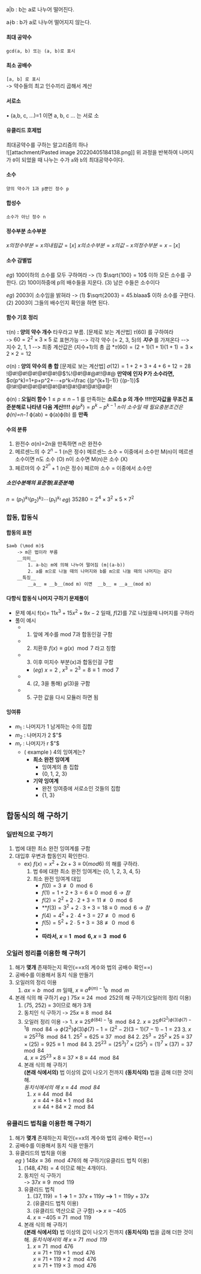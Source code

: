    a|b :    b는 a로 나누어 떨어진다.
      
   a∤b : b가 a로 나누어 떨어지지 않는다.


#### 최대 공약수
`gcd⁡(a, b) 또는 (a, b)로 표시`  

#### 최소 공배수
`[a, b] 로 표시`  
	-> 약수들의 최고 인수끼리 곱해서 계산  

#### 서로소
• (a,b, c, ...)=1 이면 a, b, c ... 는 서로 소  



#### 유클리드 호제법
최대공약수를 구하는 알고리즘의 하나  
![[attachment/Pasted image 20220405184138.png]]
위 과정을 반복하여 나머지가 `0`이 되었을 때 나누는 수가 `a`와 `b`의 최대공약수이다.  


#### 소수
`양의 약수가 1과 p뿐인 정수 p`

#### 합성수
`소수가 아닌 정수 n`


#### 정수부분 소수부분 
$x의  정수부분 = x의 내림값 = [x]$
$x의 소수부분 = x의 값 - x의 정수부분 = x - [x]$


#### 소수 감별법
$eg)$ 100이하의 소수를 모두 구하여라
		-> $(1)$ $\sqrt{100} = 10$ 이하 모든 소수를 구한다.
			$(2)$ 100이하중에 p의 배수들을 지운다.
			$(3)$ 남은 수들은 소수이다
			
$eg)$ 2003이 소수임을 밝혀라 
		-> $(1)$  $\sqrt{2003} = 45.blaaa$ 이하 소수를 구한다.
			$(2)$ 2003이 그들의 배수인지 확인을 하면 된다.


#### 함수 기호 정리
   τ(n) __: 양의 약수 개수__
   타우라고 부름.
		[문제로 보는 계산법] $τ(60)$ 를 구하여라  
		-> $60 = 2^2 \times 3 \times 5$ 로 표현가능
		--> 각각 약수 (= 2, 3, 5)의 __*지수*__ 를 가져온다
		--> 지수 2, 1, 1
		--> 최종 계산값은 (지수+1)의 총 곱
		*$τ(60) = (2+1)(1+1)(1+1)  = 3 \times 2 \times 2 = 12$ 
		
   σ(n) __: 양의 약수의 총 합__
	   [문제로 보는 계산법] 
	      $σ(12)=1+2+3+4+6+12=28$
	      !@#!@#!@#!@#!@#!@$%!@#!@#@#!!@#@
	      __만약에 인자 P가 소수라면,__
	      $σ(p^k)=1+p+p^2+⋯+p^k=\frac {(p^{k+1}-1)} {(p-1)}$
	      @!#!@#!@#!@#!@#!@#!@#!@#!@#!@#@!
	      
   ϕ(n) **: 오일러 함수**
	    $1\leq p \leq n-1$ 를 만족하는 **소로소 p 의 개수**
		**!!!!인자값을 무조건 표준분해로 나타낸 다음 계산!!!!**
      $ϕ(p^k)=p^k-p^{k-1}$ 
	_n이 소수일 때 필요충분조건은 ϕ(n)=n-1_
	   ϕ(ab) = ϕ(a)ϕ(b) 를 __만족__


#### 수의 분류
1. 완전수
	σ(n)=2n을 만족하면 n은 완전수
2. 메르센느의 수
	$2^n-1$ (n은 정수)
	메르센느 소수 = 이중에서 소수만
	M(n)이 메르센 소수이면 n도 소수 (O)
	n이 소수면 M(n)은 소수 (X)
3. 페르마의 수
	$2^{2{^n}}+1$ (n은 정수)
	페르마 소수 = 이중에서 소수만

##### 소인수분해의 표준형(표준분해)
   $n=(p_1)^{k_1}(p_2)^{k_2}⋯ (p_t)^{k_t}$
	$eg)$  $35280=2^4 \times 3^2 \times 5 \times 7^2$



### 합동, 합동식
#### 합동의 표현
	$a≡b (\mod m)$
		-> m은 법이라 부름
		__의미__
			1. a-b는 m에 의해 나누어 떨어짐 (m|(a-b))
			2. a를 m으로 나눌 때의 나머지와 b를 m으로 나눌 때의 나머지는 같다
		__특징__
			__a__ ≡ __b__(mod m) 이면  __b__ ≡ __a__(mod m)

#### 다항식 합동식 나머지 구하기 문제풀이
- 문제 예시
	f(x)= $11x^3+15x^2+9x-2$ 일때, 
	$f(2)$를 7로 나눴을때 나머지를 구하라
- 풀이 예시
	- 1. 앞에 계수를 mod 7과 합동인걸 구함
	- 2. 치환후 $f(x) \equiv g(x) \mod 7$ 라고 칭함
	- 3. 이후 미지수 부분(x)과 합동인걸 구함
		- $(eg)$ $x=2$ , $x^3=2^3=8\equiv1\mod7$
	- 4. (2, 3을 통해) $g(3)$을 구함 
	- 5. 구한 값을 다시 모듈러 하면 됨



#### 잉여류
 - $m_1$ : 나머지가 1 남게하는 수의 집합
 - $m_2$ : 나머지가 2   $"$
 - $m_r$ : 나머지가  r   $"$
	- ( example ) 4의 잉여계는?
		- **최소 완전 잉여계**
			- 잉여계의 총 집합	
			- {0, 1, 2, 3}
		- **기약 잉여계**
			- 완전 잉여중에 서로소인 것들의 집합
			- {1, 3}

## 합동식의 해 구하기

### 일반적으로 구하기  
1. 법에 대한 최소 완전 잉여계를 구함   
2. 대입후 우변과 합동인지 확인한다.  
	- ex) $f(x)=x^2+2x+3≡0  (mod 6)$ 의 해를 구하라.  
		1. 법 6에 대한 최소 완전 잉여계는 {0, 1, 2, 3, 4, 5}  
		2. 최소 완전 잉여계 대입  
			- $f(0)=3≢0\mod 6$ 
			- $f(1)=1+2+3=6≡0\mod 6$ *-> 참*  
			- $f(2)=2^2+2∙2+3=11≢0\mod 6$  
			- **$f(3)=3^2+2∙3+3=18≡0\mod 6$   *-> 참*
			- $f(4)=4^2+2∙4+3=27≢0\mod 6$  
			- $f(5)=5^2+2∙5+3=38≢0\mod 6$  
			- 
			- **따라서,  $x≡1\mod 6, x≡3\mod 6$**  

### 오일러 정리를 이용한 해 구하기  
1. 해가 **몇개** 존재하는지 확인(==x의 계수와 법의 공배수 확인==)  
2. 공배수를 이용해서 동치 식을 만들기  
3. 오일러의 정리 이용  
	1. $ax=b\mod m$ 일때, $x≡a^{ϕ(m)-1} b\mod m$  
4. 본래 식의 해 구하기
$eg$ ) $75x≡24\mod 252$의 해 구하기(오일러의 정리 이용)  
	1. (75, 252) = 3이므로 해가 3개
	2. 동치인 식 구하기
		-> $25x≡8\mod84$
	3. 오일러 정리 이용
		-> 1. $x≡25^{ϕ(84)-1}8\mod 84$
			2. $x≡25^{ϕ(2^2)ϕ(3)ϕ(7)-1}8\mod 84$
				->  $ϕ(2^2)ϕ(3)ϕ(7)-1=(2^2-2)(3-1)(7-1) - 1 = 23$
			3. $x≡25^{23}8\mod 84$
				1. $25^2=625≡37\mod84$
				2. $25^3=25^2\times25≡37\times(25)=925≡1\mod84$ 
				3. $25^{23}=(25^3)^7\times(25^2)=(1)^7\times(37)=37\mod 84$  
				4. $x≡25^{23}\times8≡37\times8≡44\mod 84$  
	4. 본래 식의 해 구하기  
		**(본래 식에서의)** 법 이상의 값이 나오기 전까지 **(동치식의)** 법을 곱해 더한 것이 해.  
		_동치식에서의 해 $x≡44\mod84$_  
		1.  $x≡44\mod 84$  
			$x≡44+84\times1 \mod84$  
			$x≡44+84\times2 \mod84$  

 
### 유클리드 법칙을 이용한 해 구하기  
1. 해가 **몇개** 존재하는지 확인(==x의 계수와 법의 공배수 확인==)  
2. 공배수를 이용해서 동치 식을 만들기  
3. 유클리드의 법칙을 이용  
$eg$ ) $148x≡36\mod 476$의 해 구하기(유클리드 법칙 이용)  
	1. $(148, 476)=4$ 이므로 해는 4개이다.  
	2. 동치인 식 구하기  
		-> $37x≡9\mod119$
	3. 유클리드 법칙  
		1. $(37, 119)=1$ **->** $1=37x+119y$  **-->** $1 = 119y + 37x$  
		2. (유클리드 법칙 이용)  
		3. (유클리드 역산으로 근 구함) **->** $x≡-405$  
		4. $x ≡ -405≡71\mod 119$ 
	4. 본래 식의 해 구하기  
		**(본래 식에서의)** 법 이상의 값이 나오기 전까지 **(동치식의)** 법을 곱해 더한 것이 해. 
		_동치식에서의 해 $x≡71\mod 119$_   
		1.  $x≡71\mod 476$   
			$x≡71+119\times1\mod 476$  
			$x≡71+119\times2\mod 476$  
			$x≡71+119\times3\mod 476$  
